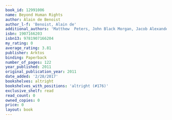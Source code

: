 ```yaml
---
book_id: 12991006
name: Beyond Human Rights
author: Alain de Benoist
author_l-f: 'Benoist, Alain de'
additional_authors: 'Matthew  Peters, John Black Morgan, Jacob Alexander'
isbn: 1907166203
isbn13: 9781907166204
my_rating: 0
average_rating: 3.81
publisher: Arktos
binding: Paperback
number_of_pages: 122
year_published: 2011
original_publication_year: 2011
date_added: '2/28/2017'
bookshelves: altright
bookshelves_with_positions: 'altright (#176)'
exclusive_shelf: read
read_count: 0
owned_copies: 0
price: 0
layout: book
---
```

